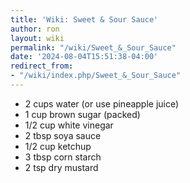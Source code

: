 ```yaml
---
title: 'Wiki: Sweet & Sour Sauce'
author: ron
layout: wiki
permalink: "/wiki/Sweet_&_Sour_Sauce"
date: '2024-08-04T15:51:38-04:00'
redirect_from:
- "/wiki/index.php/Sweet_&_Sour_Sauce"
---
```


-   2 cups water (or use pineapple juice)
-   1 cup brown sugar (packed)
-   1/2 cup white vinegar
-   2 tbsp soya sauce
-   1/2 cup ketchup
-   3 tbsp corn starch
-   2 tsp dry mustard
